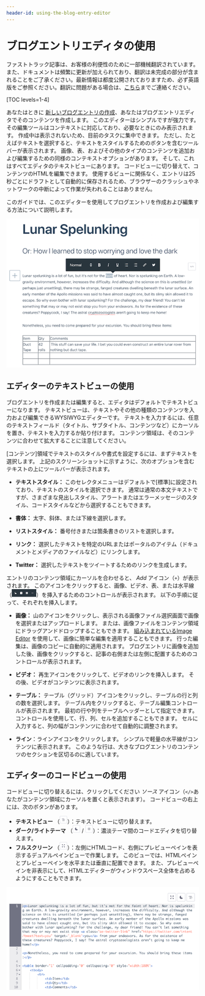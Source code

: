 ```yaml
---
header-id: using-the-blog-entry-editor
---
```


# ブログエントリエディタの使用

<p class="alert alert-info"><span class="wysiwyg-color-blue120">ファストトラック記事は、お客様の利便性のために一部機械翻訳されています。また、ドキュメントは頻繁に更新が加えられており、翻訳は未完成の部分が含まれることをご了承ください。最新情報は都度公開されておりますため、必ず英語版をご参照ください。翻訳に問題がある場合は、<a href="mailto:support-content-jp@liferay.com">こちら</a>までご連絡ください。</span></p>

[TOC levels=1-4]

あなたはときに [新しいブログエントリの作成](/docs/7-1/user/-/knowledge_base/u/adding-blog-entries)、あなたはブログエントリエディタでそのコンテンツを作成します。 このエディターはシンプルですが強力です。 その編集ツールはコンテキストに対応しており、必要なときにのみ表示されます。 作成中は表示されないため、目前のタスクに集中できます。 ただし、たとえばテキストを選択すると、テキストをスタイルするためのボタンを含むツールバーが表示されます。 画像、表、およびその他のタイプのコンテンツを追加および編集するための同様のコンテキストオプションがあります。 そして、これはすべてエディタのテキストビューにあります。 コードビューに切り替えて、コンテンツのHTMLを編集できます。 使用するビューに関係なく、エントリは25秒ごとにドラフトとして自動的に保存されるため、ブラウザーのクラッシュやネットワークの中断によって作業が失われることはありません。

このガイドでは、このエディターを使用してブログエントリを作成および編集する方法について説明します。

![図1：このスクリーンショットは、ブログエントリエディターのコントロールの一部を示しています。](../../../../images/blogs-edit-entry.png)

## エディターのテキストビューの使用

ブログエントリを作成または編集すると、エディタはデフォルトでテキストビューになります。 テキストビューは、テキストやその他の種類のコンテンツを入力および編集できるWYSIWYGエディターです。 テキストを入力するには、任意のテキストフィールド（タイトル、サブタイトル、コンテンツなど）にカーソルを置き、テキストを入力するか貼り付けます。 コンテンツ領域は、そのコンテンツに合わせて拡大することに注意してください。

[コンテンツ]領域でテキストのスタイルや書式を設定するには、まずテキストを選択します。 上記のスクリーンショットに示すように、次のオプションを含むテキストの上にツールバーが表示されます。

  - **テキストスタイル：** このセレクタメニューはデフォルトで[標準]に設定されており、テキストのスタイルを選択できます。 通常は通常の本文テキストですが、さまざまな見出しスタイル、アラートまたはエラーメッセージのスタイル、コードスタイルなどから選択することもできます。

  - **書体：** 太字、斜体、または下線を選択します。

  - **リストスタイル：** 番号付きまたは箇条書きのリストを選択します。

  - **リンク：** 選択したテキストを特定のURLまたはポータルのアイテム（ドキュメントとメディアのファイルなど）にリンクします。

  - **Twitter：** 選択したテキストをツイートするためのリンクを生成します。

エントリのコンテンツ領域にカーソルを合わせると、 *Add* アイコン（`+`）が表示されます。 このアイコンをクリックすると、画像、ビデオ、表、または水平線（![Controls](../../../../images/icon-content-insert-controls.png)）を挿入するためのコントロールが表示されます。 以下の手順に従って、それぞれを挿入します。

  - **画像：** 山のアイコンをクリックし、表示される画像ファイル選択画面で画像を選択またはアップロードします。 または、画像ファイルをコンテンツ領域にドラッグアンドドロップすることもできます。 [組み込まれているImage Editor](/docs/7-1/user/-/knowledge_base/u/editing-images) を使用して、画像に簡単な編集を適用することもできます。 行った編集は、画像のコピーに自動的に適用されます。 ブログエントリに画像を追加した後、画像をクリックすると、記事の右側または左側に配置するためのコントロールが表示されます。

  - **ビデオ：** 再生アイコンをクリックして、ビデオのリンクを挿入します。 その後、ビデオがコンテンツに表示されます。

  - **テーブル：** テーブル（グリッド）アイコンをクリックし、テーブルの行と列の数を選択します。 テーブル内をクリックすると、テーブル編集コントロールが表示されます。 最初の行や列をテーブルヘッダーとして指定できます。 コントロールを使用して、行、列、セルを追加することもできます。 セルに入力すると、列の幅がコンテンツに合わせて自動的に調整されます。

  - **ライン**：ラインアイコンをクリックします。 シンプルで軽量の水平線がコンテンツに表示されます。 このような行は、大きなブログエントリのコンテンツのセクションを区切るのに適しています。

## エディターのコードビューの使用

コードビューに切り替えるには、クリックしてください *ソース* アイコン（`</>`あなたがコンテンツ領域にカーソルを置くと表示されます）。 コードビューの右上には、次のボタンがあります。

  - **テキストビュー** （![Text](../../../../images/icon-text.png)）：テキストビューに切り替えます。
  - **ダーク/ライトテーマ** （![Dark Theme](../../../../images/icon-dark-theme.png) / ![Light Theme](../../../../images/icon-light-theme.png)）：濃淡テーマ間のコードエディタを切り替えます。
  - **フルスクリーン** （![Fullscreen](../../../../images/icon-enlarge.png)）：左側にHTMLコード、右側にプレビューペインを表示するデュアルペインビューで作業します。 このビューでは、HTMLペインとプレビューペインを水平または垂直に配置できます。 また、プレビューペインを非表示にして、HTMLエディターがウィンドウスペース全体を占めるようにすることもできます。

![図2：コードビューで編集すると、ブログエントリの基になるHTMLを操作できます。](../../../../images/blogs-code-view.png)

